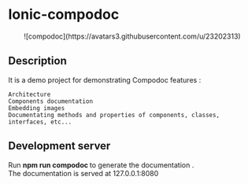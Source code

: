 Ionic-compodoc
=====================


<p align="center">
![compodoc](https://avatars3.githubusercontent.com/u/23202313)
</p> 

## Description

It is a demo project for demonstrating Compodoc features :

    Architecture
    Components documentation
    Embedding images
    Documentating methods and properties of components, classes, interfaces, etc...


## Development server


Run  <strong>npm run compodoc </strong> to generate the documentation . <br/>
The documentation is served at 127.0.0.1:8080